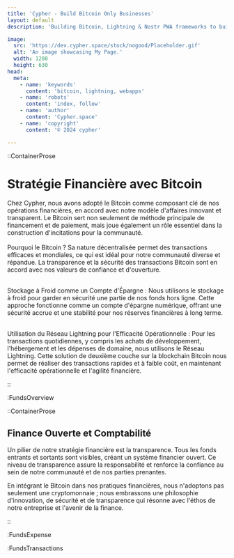 ```yaml
---
title: 'Cypher - Build Bitcoin Only Businesses'
layout: default
description: 'Building Bitcoin, Lightning & Nostr PWA frameworks to build faster & better.'

image:
  src: 'https://dev.cypher.space/stock/nogood/Placeholder.gif'
  alt: 'An image showcasing My Page.'
  width: 1200
  height: 630
head:
  meta:
    - name: 'keywords'
      content: 'bitcoin, lightning, webapps'
    - name: 'robots'
      content: 'index, follow'
    - name: 'author'
      content: 'Cypher.space'
    - name: 'copyright'
      content: '© 2024 cypher'

---
```




::ContainerProse
# Stratégie Financière avec Bitcoin

Chez Cypher, nous avons adopté le Bitcoin comme composant clé de nos opérations financières, en accord avec notre modèle d'affaires innovant et transparent. Le Bitcoin sert non seulement de méthode principale de financement et de paiement, mais joue également un rôle essentiel dans la construction d'incitations pour la communauté.
<br><br>
Pourquoi le Bitcoin ? Sa nature décentralisée permet des transactions efficaces et mondiales, ce qui est idéal pour notre communauté diverse et répandue. La transparence et la sécurité des transactions Bitcoin sont en accord avec nos valeurs de confiance et d'ouverture.
<br><br>

Stockage à Froid comme un Compte d'Épargne : Nous utilisons le stockage à froid pour garder en sécurité une partie de nos fonds hors ligne. Cette approche fonctionne comme un compte d'épargne numérique, offrant une sécurité accrue et une stabilité pour nos réserves financières à long terme.
<br><br>

Utilisation du Réseau Lightning pour l'Efficacité Opérationnelle : Pour les transactions quotidiennes, y compris les achats de développement, l'hébergement et les dépenses de domaine, nous utilisons le Réseau Lightning. Cette solution de deuxième couche sur la blockchain Bitcoin nous permet de réaliser des transactions rapides et à faible coût, en maintenant l'efficacité opérationnelle et l'agilité financière.


::

:FundsOverview

::ContainerProse
## Finance Ouverte et Comptabilité

Un pilier de notre stratégie financière est la transparence. Tous les fonds entrants et sortants sont visibles, créant un système financier ouvert. Ce niveau de transparence assure la responsabilité et renforce la confiance au sein de notre communauté et de nos parties prenantes.

En intégrant le Bitcoin dans nos pratiques financières, nous n'adoptons pas seulement une cryptomonnaie ; nous embrassons une philosophie d'innovation, de sécurité et de transparence qui résonne avec l'éthos de notre entreprise et l'avenir de la finance.

::

:FundsExpense

:FundsTransactions